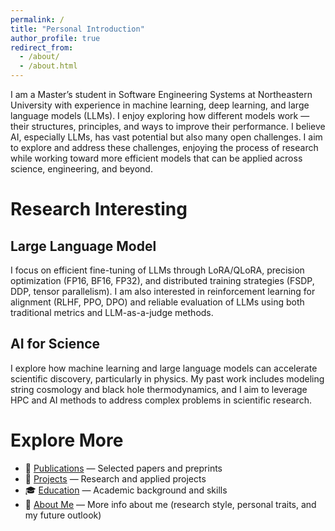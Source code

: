 ```yaml
---
permalink: /
title: "Personal Introduction"
author_profile: true
redirect_from: 
  - /about/
  - /about.html
---
```


I am a Master’s student in Software Engineering Systems at Northeastern University with experience in machine learning, deep learning, and large language models (LLMs). I enjoy exploring how different models work — their structures, principles, and ways to improve their performance. I believe AI, especially LLMs, has vast potential but also many open challenges. I aim to explore and address these challenges, enjoying the process of research while working toward more efficient models that can be applied across science, engineering, and beyond.

Research Interesting
======

Large Language Model
-----

I focus on efficient fine-tuning of LLMs through LoRA/QLoRA, precision optimization (FP16, BF16, FP32), and distributed training strategies (FSDP, DDP, tensor parallelism). I am also interested in reinforcement learning for alignment (RLHF, PPO, DPO) and reliable evaluation of LLMs using both traditional metrics and LLM-as-a-judge methods.

AI for Science
------

I explore how machine learning and large language models can accelerate scientific discovery, particularly in physics. My past work includes modeling string cosmology and black hole thermodynamics, and I aim to leverage HPC and AI methods to address complex problems in scientific research.

Explore More
======
- 📄 [Publications](/publications) — Selected papers and preprints
- 🧪 [Projects](/projects) — Research and applied projects
- 🎓 [Education](/education) — Academic background and skills
- 🙋 [About Me](/about-me) — More info about me (research style, personal traits, and my future outlook)